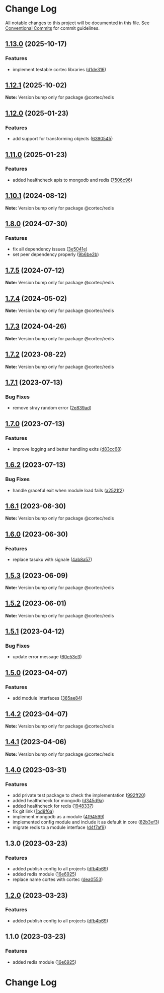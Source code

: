 # Change Log

All notable changes to this project will be documented in this file.
See [Conventional Commits](https://conventionalcommits.org) for commit guidelines.

## [1.13.0](https://github.com/saswatds/cortec/compare/@cortec/redis@1.12.1...@cortec/redis@1.13.0) (2025-10-17)

### Features

- implement testable cortec libraries ([d1de316](https://github.com/saswatds/cortec/commit/d1de316fe5ef714e89ae053ebaca29d5a8f8f500))

## [1.12.1](https://github.com/saswatds/cortec/compare/@cortec/redis@1.12.0...@cortec/redis@1.12.1) (2025-10-02)

**Note:** Version bump only for package @cortec/redis

## [1.12.0](https://github.com/saswatds/cortec/compare/@cortec/redis@1.11.0...@cortec/redis@1.12.0) (2025-01-23)

### Features

- add support for transforming objects ([6390545](https://github.com/saswatds/cortec/commit/639054585f611e0035f5b18decf44653f33954d8))

## [1.11.0](https://github.com/saswatds/cortec/compare/@cortec/redis@1.10.1...@cortec/redis@1.11.0) (2025-01-23)

### Features

- added healthcheck apis to mongodb and redis ([7506c96](https://github.com/saswatds/cortec/commit/7506c96dd21140efabccce62e9a46acc2207ba1b))

## [1.10.1](https://github.com/saswatds/cortec/compare/@cortec/redis@1.10.0...@cortec/redis@1.10.1) (2024-08-12)

**Note:** Version bump only for package @cortec/redis

## [1.8.0](https://github.com/saswatds/cortec/compare/@cortec/redis@1.7.5...@cortec/redis@1.8.0) (2024-07-30)

### Features

- fix all dependency issues ([3e5041e](https://github.com/saswatds/cortec/commit/3e5041e97d6533fc2783718674853faadd4f4ae6))
- set peer dependency properly ([9b6be2b](https://github.com/saswatds/cortec/commit/9b6be2bcaa33da6cdcfbe1d2d00a5493e81e247e))

## [1.7.5](https://github.com/saswatds/cortec/compare/@cortec/redis@1.7.4...@cortec/redis@1.7.5) (2024-07-12)

**Note:** Version bump only for package @cortec/redis

## [1.7.4](https://github.com/saswatds/cortec/compare/@cortec/redis@1.7.3...@cortec/redis@1.7.4) (2024-05-02)

**Note:** Version bump only for package @cortec/redis

## [1.7.3](https://github.com/saswatds/cortec/compare/@cortec/redis@1.7.2...@cortec/redis@1.7.3) (2024-04-26)

**Note:** Version bump only for package @cortec/redis

## [1.7.2](https://github.com/saswatds/cortec/compare/@cortec/redis@1.7.1...@cortec/redis@1.7.2) (2023-08-22)

**Note:** Version bump only for package @cortec/redis

## [1.7.1](https://github.com/saswatds/cortec/compare/@cortec/redis@1.7.0...@cortec/redis@1.7.1) (2023-07-13)

### Bug Fixes

- remove stray random error ([2e839ad](https://github.com/saswatds/cortec/commit/2e839ada436b1d91b1f793a56b5c1edde10412ee))

## [1.7.0](https://github.com/saswatds/cortec/compare/@cortec/redis@1.6.2...@cortec/redis@1.7.0) (2023-07-13)

### Features

- improve logging and better handling exits ([d83cc68](https://github.com/saswatds/cortec/commit/d83cc68317ed32925f03ed731e4e0fdadd369987))

## [1.6.2](https://github.com/saswatds/cortec/compare/@cortec/redis@1.6.1...@cortec/redis@1.6.2) (2023-07-13)

### Bug Fixes

- handle graceful exit when module load fails ([a2521f2](https://github.com/saswatds/cortec/commit/a2521f29cc2ea8a21b0a30be9a15971bf898fc89))

## [1.6.1](https://github.com/saswatds/cortec/compare/@cortec/redis@1.6.0...@cortec/redis@1.6.1) (2023-06-30)

**Note:** Version bump only for package @cortec/redis

## [1.6.0](https://github.com/saswatds/cortec/compare/@cortec/redis@1.5.3...@cortec/redis@1.6.0) (2023-06-30)

### Features

- replace tasuku with signale ([4ab8a57](https://github.com/saswatds/cortec/commit/4ab8a5792e065e9174eff7cda3e0a2596aa2141b))

## [1.5.3](https://github.com/saswatds/cortec/compare/@cortec/redis@1.5.2...@cortec/redis@1.5.3) (2023-06-09)

**Note:** Version bump only for package @cortec/redis

## [1.5.2](https://github.com/saswatds/cortec/compare/@cortec/redis@1.5.1...@cortec/redis@1.5.2) (2023-06-01)

**Note:** Version bump only for package @cortec/redis

## [1.5.1](https://github.com/saswatds/cortec/compare/@cortec/redis@1.5.0...@cortec/redis@1.5.1) (2023-04-12)

### Bug Fixes

- update error message ([60e53e3](https://github.com/saswatds/cortec/commit/60e53e380fa89d746c9ac962090680fbff65306e))

## [1.5.0](https://github.com/saswatds/cortec/compare/@cortec/redis@1.4.2...@cortec/redis@1.5.0) (2023-04-07)

### Features

- add module interfaces ([385ae84](https://github.com/saswatds/cortec/commit/385ae84f256153b35272a389d530963d5c23075c))

## [1.4.2](https://github.com/saswatds/cortec/compare/@cortec/redis@1.4.1...@cortec/redis@1.4.2) (2023-04-07)

**Note:** Version bump only for package @cortec/redis

## [1.4.1](https://github.com/saswatds/cortec/compare/@cortec/redis@1.4.0...@cortec/redis@1.4.1) (2023-04-06)

**Note:** Version bump only for package @cortec/redis

## [1.4.0](https://github.com/saswatds/cortec/compare/@cortec/redis@1.3.0...@cortec/redis@1.4.0) (2023-03-31)

### Features

- add private test package to check the implementation ([992ff20](https://github.com/saswatds/cortec/commit/992ff20ca4c3b7ce2d154323a6a9e763c2214c22))
- added healthcheck for mongodb ([d345d9a](https://github.com/saswatds/cortec/commit/d345d9aeeccdf5ccd3cec38b3da29a5c995f5d29))
- added healthcheck for redis ([1948337](https://github.com/saswatds/cortec/commit/1948337ea44c9186ed652bc03181f979e9c9ad04))
- fix git link ([1bd8f6a](https://github.com/saswatds/cortec/commit/1bd8f6a6789555c02abaaa58b58d82c6a474f23c))
- implement mongodb as a module ([4f94599](https://github.com/saswatds/cortec/commit/4f94599a5418b6d30d2b800083d2fbd47fb8ff7e))
- implemented config module and include it as default in core ([82b3ef3](https://github.com/saswatds/cortec/commit/82b3ef38a7ab1afd453e2d96b34ec79fb7a24463))
- migrate redis to a module interface ([d4f7af9](https://github.com/saswatds/cortec/commit/d4f7af93f59eb459735e9b81a9a507c8be32910b))

## 1.3.0 (2023-03-23)

### Features

- added publish config to all projects ([dfb4b69](https://github.com/saswatds/cortec/commit/dfb4b69645b860b6686792d7a4272700686fd544))
- added redis module ([16e6925](https://github.com/saswatds/cortec/commit/16e69254efd3fa1cf7b7ebee1ce08b4a6dcc869c))
- replace name cortes with cortec ([dea0553](https://github.com/saswatds/cortec/commit/dea055356354609a61c9900293a68c07cb71ba54))

## [1.2.0](https://github.com/saswatds/cortec/compare/@cortec/redis@1.1.0...@cortec/redis@1.2.0) (2023-03-23)

### Features

- added publish config to all projects ([dfb4b69](https://github.com/saswatds/cortec/commit/dfb4b69645b860b6686792d7a4272700686fd544))

## 1.1.0 (2023-03-23)

### Features

- added redis module ([16e6925](https://github.com/saswatds/cortec/commit/16e69254efd3fa1cf7b7ebee1ce08b4a6dcc869c))

# Change Log
